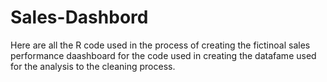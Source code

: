 # Sales-Dashbord
Here are all the R code used in the process of creating the fictinoal sales performance daashboard for the code used in creating the datafame used for the analysis to the cleaning process.
